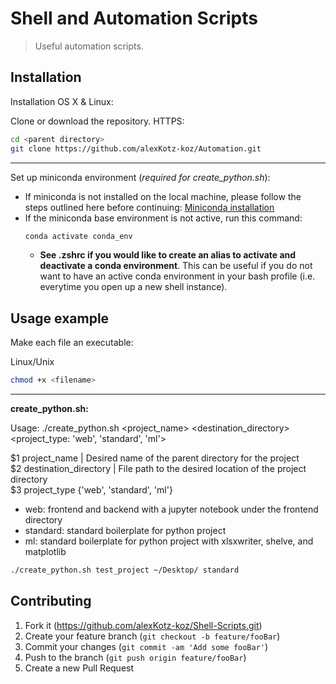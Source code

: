 # Shell and Automation Scripts
> Useful automation scripts.

## Installation

Installation
OS X & Linux:

Clone or download the repository.
HTTPS:
```sh
cd <parent directory>
git clone https://github.com/alexKotz-koz/Automation.git
```
---
Set up miniconda environment (*required for create_python.sh*):
- If miniconda is not installed on the local machine, please follow the steps outlined here before continuing: [Miniconda installation](https://docs.anaconda.com/free/miniconda/)
- If the miniconda base environment is not active, run this command:
    ```sh
    conda activate conda_env
    ```
    - **See .zshrc if you would like to create an alias to activate and deactivate a conda environment**. This can be useful if you do not want to have an active conda environment in your bash profile (i.e. everytime you open up a new shell instance).



## Usage example

Make each file an executable:

Linux/Unix
```sh
chmod +x <filename>
```
---
**create_python.sh:**

Usage: ./create_python.sh <project_name> <destination_directory> <project_type: 'web', 'standard', 'ml'>

$1 project_name | Desired name of the parent directory for the project <br>
$2 destination_directory | File path to the desired location of the project directory <br>
$3 project_type {'web', 'standard', 'ml'}<br>
- web: frontend and backend with a jupyter notebook under the frontend directory
- standard: standard boilerplate for python project
- ml: standard boilerplate for python project with xlsxwriter, shelve, and matplotlib
```sh
./create_python.sh test_project ~/Desktop/ standard

```


## Contributing

1. Fork it (<https://github.com/alexKotz-koz/Shell-Scripts.git>)
2. Create your feature branch (`git checkout -b feature/fooBar`)
3. Commit your changes (`git commit -am 'Add some fooBar'`)
4. Push to the branch (`git push origin feature/fooBar`)
5. Create a new Pull Request


